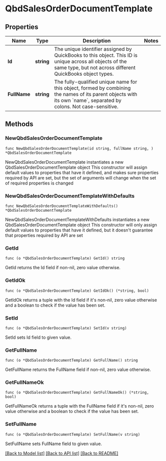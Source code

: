 # QbdSalesOrderDocumentTemplate

## Properties

Name | Type | Description | Notes
------------ | ------------- | ------------- | -------------
**Id** | **string** | The unique identifier assigned by QuickBooks to this object. This ID is unique across all objects of the same type, but not across different QuickBooks object types. | 
**FullName** | **string** | The fully-qualified unique name for this object, formed by combining the names of its parent objects with its own &#x60;name&#x60;, separated by colons. Not case-sensitive. | 

## Methods

### NewQbdSalesOrderDocumentTemplate

`func NewQbdSalesOrderDocumentTemplate(id string, fullName string, ) *QbdSalesOrderDocumentTemplate`

NewQbdSalesOrderDocumentTemplate instantiates a new QbdSalesOrderDocumentTemplate object
This constructor will assign default values to properties that have it defined,
and makes sure properties required by API are set, but the set of arguments
will change when the set of required properties is changed

### NewQbdSalesOrderDocumentTemplateWithDefaults

`func NewQbdSalesOrderDocumentTemplateWithDefaults() *QbdSalesOrderDocumentTemplate`

NewQbdSalesOrderDocumentTemplateWithDefaults instantiates a new QbdSalesOrderDocumentTemplate object
This constructor will only assign default values to properties that have it defined,
but it doesn't guarantee that properties required by API are set

### GetId

`func (o *QbdSalesOrderDocumentTemplate) GetId() string`

GetId returns the Id field if non-nil, zero value otherwise.

### GetIdOk

`func (o *QbdSalesOrderDocumentTemplate) GetIdOk() (*string, bool)`

GetIdOk returns a tuple with the Id field if it's non-nil, zero value otherwise
and a boolean to check if the value has been set.

### SetId

`func (o *QbdSalesOrderDocumentTemplate) SetId(v string)`

SetId sets Id field to given value.


### GetFullName

`func (o *QbdSalesOrderDocumentTemplate) GetFullName() string`

GetFullName returns the FullName field if non-nil, zero value otherwise.

### GetFullNameOk

`func (o *QbdSalesOrderDocumentTemplate) GetFullNameOk() (*string, bool)`

GetFullNameOk returns a tuple with the FullName field if it's non-nil, zero value otherwise
and a boolean to check if the value has been set.

### SetFullName

`func (o *QbdSalesOrderDocumentTemplate) SetFullName(v string)`

SetFullName sets FullName field to given value.



[[Back to Model list]](../README.md#documentation-for-models) [[Back to API list]](../README.md#documentation-for-api-endpoints) [[Back to README]](../README.md)



